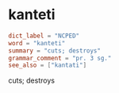 # kanteti

``` toml
dict_label = "NCPED"
word = "kanteti"
summary = "cuts; destroys"
grammar_comment = "pr. 3 sg."
see_also = ["kantati"]
```

cuts; destroys

